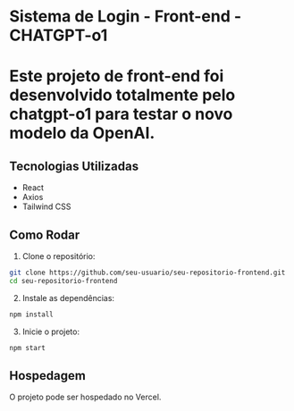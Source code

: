
# Sistema de Login - Front-end - CHATGPT-o1

# Este projeto de front-end foi desenvolvido **totalmente** pelo **chatgpt-o1** para testar o novo modelo da OpenAI.

## Tecnologias Utilizadas
- React
- Axios
- Tailwind CSS

## Como Rodar

1. Clone o repositório:

```bash
git clone https://github.com/seu-usuario/seu-repositorio-frontend.git
cd seu-repositorio-frontend
```

2. Instale as dependências:

```bash
npm install
```

3. Inicie o projeto:

```bash
npm start
```

## Hospedagem

O projeto pode ser hospedado no Vercel.
